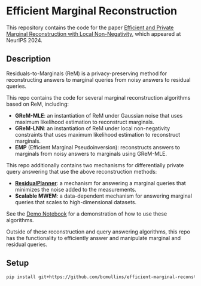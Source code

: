 # Efficient Marginal Reconstruction

This repository contains the code for the paper [Efficient and Private Marginal Reconstruction with Local Non-Negativity](https://arxiv.org/abs/2410.01091), which appeared at NeurIPS 2024.

## Description
Residuals-to-Marginals (ReM) is a privacy-preserving method for reconstructing answers to marginal queries from noisy answers to residual queries. 

This repo contains the code for several marginal reconstruction algorithms based on ReM, including:
- **GReM-MLE**: an instantiation of ReM under Gaussian noise that uses maximum likelihood estimation to reconstruct marginals.
- **GReM-LNN**: an instantiation of ReM under local non-negativity constraints that uses maximum likelihood estimation to reconstruct marginals.
- **EMP** (Efficient Marginal Pseudoinversion): reconstructs answers to marginals from noisy answers to marginals using GReM-MLE. 

This repo additionally contains two mechanisms for differentially private query answering that use the above reconstruction methods:
- [**ResidualPlanner**](https://github.com/dkifer/ResidualPlanner): a mechanism for answering a marginal queries that minimizes the noise added to the measurements.
- **Scalable MWEM**: a data-dependent mechanism for answering marginal queries that scales to high-dimensional datasets.

See the [Demo Notebook](demo.ipynb) for a demonstration of how to use these algorithms.

Outside of these reconstruction and query answering algorithms, this repo has the functionality to efficiently answer and manipulate marginal and residual queries. 

## Setup 

``` bash
pip install git+https://github.com/bcmullins/efficient-marginal-reconstruction.git
```

<!-- ## Documentation

In this section, we provide a brief overview of the codebase.

### rem.algebra

This file contains classes to implicitly represent workloads of queries. Here is a summary of the workload classes:
- Workload: a general class for representing any workload that is structured as a Kronecker product. This is a parent for all other workload.
- MarginalWorkload: implicit represent for a single marginal workload.
- ResidualWorkload2: implicit representation for a single residual workload.
- ResidualWorkload2Pinv: implicit representation for the pseudoinverse of a single residual workload.

We also have classes to represent vertical and horizontal block matrices of workloads:
- VStack: a vertical stack of workloads.
- HStack: a horizontal stack of workloads.
- Block: a vertical stack of HStacks. -->